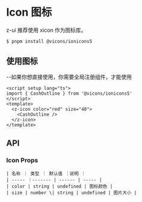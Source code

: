 # Icon 图标

z-ui 推荐使用 xicon 作为图标库。

```
$ pnpm install @vicons/ionicons5
```

## 使用图标

--如果你想直接使用，你需要全局注册组件，才能使用

<script setup lang="ts">
  import { CashOutline } from '@vicons/ionicons5'
</script>
<z-icon color="red" size="10">
  <CashOutline/>
</z-icon>

```vue
<script setup lang="ts">
import { CashOutline } from '@vicons/ionicons5'
</script>
<template>
  <z-icon color="red" size="40">
    <CashOutline />
  </z-icon>
</template>
```

## API

### Icon Props

```
| 名称 ｜ 类型 ｜ 默认值 ｜说明 ｜
| ----- ｜------- | ------ | ----- |
| color | string | undefined | 图标颜色 |
| size | number \| string | undefined | 图片大小 |

```
